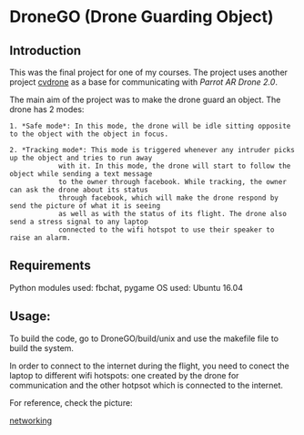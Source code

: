# DroneGO (Drone Guarding Object)

## Introduction

This was the final project for one of my courses. The project uses another project [cvdrone](https://github.com/puku0x/cvdrone) as a base for communicating with 
*Parrot AR Drone 2.0*.

The main aim of the project was to make the drone guard an object. The drone has 2 modes:

	1. *Safe mode*: In this mode, the drone will be idle sitting opposite to the object with the object in focus.

	2. *Tracking mode*: This mode is triggered whenever any intruder picks up the object and tries to run away 
			    with it. In this mode, the drone will start to follow the object while sending a text message 
			    to the owner through facebook. While tracking, the owner can ask the drone about its status
			    through facebook, which will make the drone respond by send the picture of what it is seeing
			    as well as with the status of its flight. The drone also send a stress signal to any laptop
			    connected to the wifi hotspot to use their speaker to raise an alarm.

## Requirements

Python modules used: fbchat, pygame
OS used: Ubuntu 16.04

## Usage:

To build the code, go to DroneGO/build/unix and use the makefile file to
build the system.

In order to connect to the internet during the flight, you need to 
conect the laptop to different wifi hotspots: one created by the 
drone for communication and the other hotpsot which is connected to 
the internet.

For reference, check the picture:

[networking](https://github.com/nightstorm0909/DroneGO/blob/master/images/networking.png)